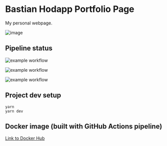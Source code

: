 # Bastian Hodapp Portfolio Page

My personal webpage.

![image](https://user-images.githubusercontent.com/1810902/208512953-3c6bdc21-e23b-41fa-916e-2bf05ded9637.png)

## Pipeline status

![example workflow](https://github.com/bassadin/Bassadin-MKII/actions/workflows/main.yml/badge.svg)

![example workflow](https://github.com/bassadin/Bassadin-MKII/actions/workflows/docker-build.yml/badge.svg)

![example workflow](https://github.com/bassadin/Bassadin-MKII/actions/workflows/codeql-analysis.yml/badge.svg)

## Project dev setup

```
yarn
yarn dev
```

## Docker image (built with GitHub Actions pipeline)

[Link to Docker Hub](https://hub.docker.com/r/bassadin/mkii-website)
